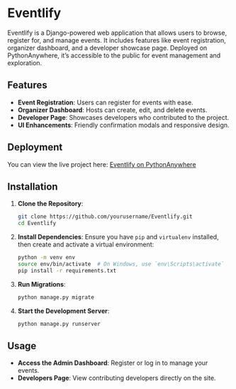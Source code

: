 
# Eventlify

Eventlify is a Django-powered web application that allows users to browse, register for, and manage events. It includes features like event registration, organizer dashboard, and a developer showcase page. Deployed on PythonAnywhere, it’s accessible to the public for event management and exploration.

## Features

- **Event Registration**: Users can register for events with ease.
- **Organizer Dashboard**: Hosts can create, edit, and delete events.
- **Developer Page**: Showcases developers who contributed to the project.
- **UI Enhancements**: Friendly confirmation modals and responsive design.

## Deployment

You can view the live project here: [Eventlify on PythonAnywhere](https://shashankdevadiga.pythonanywhere.com/)

## Installation

1. **Clone the Repository**:
   ```bash
   git clone https://github.com/yourusername/Eventlify.git
   cd Eventlify
   ```

2. **Install Dependencies**:
   Ensure you have `pip` and `virtualenv` installed, then create and activate a virtual environment:
   ```bash
   python -m venv env
   source env/bin/activate  # On Windows, use `env\Scripts\activate`
   pip install -r requirements.txt
   ```

3. **Run Migrations**:
   ```bash
   python manage.py migrate
   ```

4. **Start the Development Server**:
   ```bash
   python manage.py runserver
   ```

## Usage

- **Access the Admin Dashboard**: Register or log in to manage your events.
- **Developers Page**: View contributing developers directly on the site.

